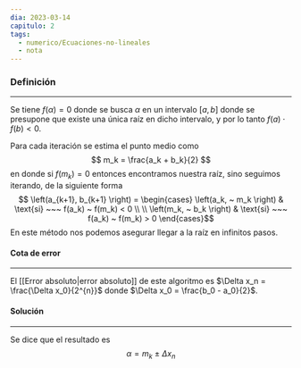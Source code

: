 ```yaml
---
dia: 2023-03-14
capitulo: 2
tags:
  - numerico/Ecuaciones-no-lineales
  - nota
---
```

### Definición
---
Se tiene $f(\alpha) = 0$ donde se busca $\alpha$ en un intervalo $[a, b]$ donde se presupone que existe una única raíz en dicho intervalo, y por lo tanto $f(a) \cdot f(b) < 0$.

Para cada iteración se estima el punto medio como $$ m_k = \frac{a_k + b_k}{2} $$ en donde si $f(m_k) = 0$ entonces encontramos nuestra raíz, sino seguimos iterando, de la siguiente forma $$ \left(a_{k+1}, b_{k+1} \right) = \begin{cases} 
	\left(a_k, ~ m_k \right) & \text{si} ~~~ f(a_k) ~ f(m_k) < 0 \\ \\
	\left(m_k, ~ b_k \right) & \text{si} ~~~ f(a_k) ~ f(m_k) > 0  
\end{cases}$$
En este método nos podemos asegurar llegar a la raíz en infinitos pasos.


#### Cota de error
---
El [[Error absoluto|error absoluto]] de este algoritmo es $\Delta x_n = \frac{\Delta x_0}{2^{n}}$ donde $\Delta x_0 = \frac{b_0 - a_0}{2}$. 


#### Solución
---
Se dice que el resultado es $$ \alpha = m_k ~ \pm ~ \Delta x_n $$